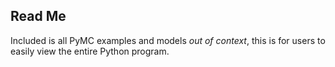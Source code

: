 ## Read Me


Included is all PyMC examples and models *out of context*, this is for users to easily view the entire Python program. 

